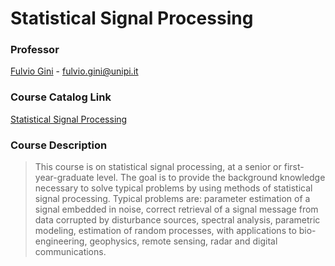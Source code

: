 # Statistical Signal Processing
### Professor
[Fulvio Gini](https://unimap.unipi.it/cercapersone/dettaglio.php?ri=3836) - fulvio.gini@unipi.it

### Course Catalog Link
[Statistical Signal Processing]()

### Course Description
> This course is on statistical signal processing, at a senior or first-year-graduate level. The goal is to provide the background knowledge necessary to solve typical problems by using methods of statistical signal processing. Typical problems are: parameter estimation of a signal embedded in noise, correct retrieval of a signal message from data corrupted by disturbance sources, spectral analysis, parametric modeling, estimation of random processes, with applications to bio-engineering, geophysics, remote sensing, radar and digital communications.
